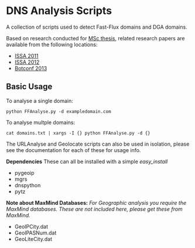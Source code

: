 DNS Analysis Scripts
==========

A collection of scripts used to detect Fast-Flux domains and DGA domains.

Based on research conducted for [MSc thesis](http://contentpro.seals.ac.za/iii/cpro/app?id=4780004999704752&itemId=1007739&lang=eng&service=blob&suite=def), related research papers are available from the following locations:
* [ISSA 2011](http://ieeexplore.ieee.org/xpls/abs_all.jsp?arnumber=6027531 "A framework for DNS based detection and mitigation of malware infections on a network")
* [ISSA 2012](http://ieeexplore.ieee.org/xpls/abs_all.jsp?arnumber=6320433 "Geo-spatial autocorrelation as a metric for the detection of Fast-Flux botnet domains")
* [Botconf 2013](https://www.botconf.eu/wp-content/uploads/2013/08/09-EtienneStalmans-paper.pdf "Spatial Statistics as a Metric for Detecting Botnet C2 Servers")

Basic Usage
----------

To analyse a single domain:

```python FFAnalyse.py -d exampledomain.com```

To analyse multple domains:

```cat domains.txt | xargs -I {} python FFAnalyse.py -d {}```

The URLAnalyse and Geolocate scripts can also be used in isolation, please see the documentation for each of these for usage info.

**Dependencies**
These can all be installed with a simple *easy_install <package name>*
* pygeoip
* mgrs
* dnspython
* pytz

**Note about MaxMind Databases:**
*For Geographic analysis you require the MaxMind databases. These are not included here, please get these from MaxMind.*
* GeoIPCity.dat
* GeoIPASNum.dat
* GeoLiteCity.dat


